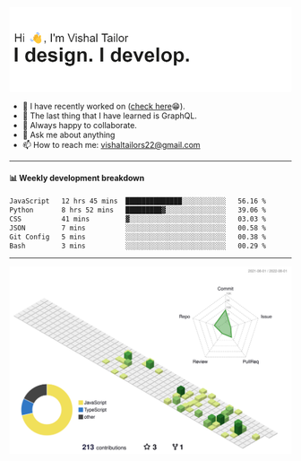 ![Hi, I'm Vishal Tailor. I design. I develop.](https://github.com/vishaltailors/vishaltailors/blob/main/header.png?raw=true)

- 🔭 I have recently worked on ([check here](https://vishaltailor.com)😁).
- 🌱 The last thing that I have learned is GraphQL.
- 👯 Always happy to collaborate.
- 💬 Ask me about anything
- 📫 How to reach me: <a href="mailto:vishaltailors22@gmail.com">vishaltailors22@gmail.com</a>

<hr /> 
<h4>📊 Weekly development breakdown</h4>
<!--START_SECTION:waka-->

```text
JavaScript   12 hrs 45 mins  ██████████████░░░░░░░░░░░   56.16 %
Python       8 hrs 52 mins   █████████▓░░░░░░░░░░░░░░░   39.06 %
CSS          41 mins         ▓░░░░░░░░░░░░░░░░░░░░░░░░   03.03 %
JSON         7 mins          ░░░░░░░░░░░░░░░░░░░░░░░░░   00.58 %
Git Config   5 mins          ░░░░░░░░░░░░░░░░░░░░░░░░░   00.38 %
Bash         3 mins          ░░░░░░░░░░░░░░░░░░░░░░░░░   00.29 %
```

<!--END_SECTION:waka-->
<hr /> 

![](./profile-3d-contrib/profile-green-animate.svg)
